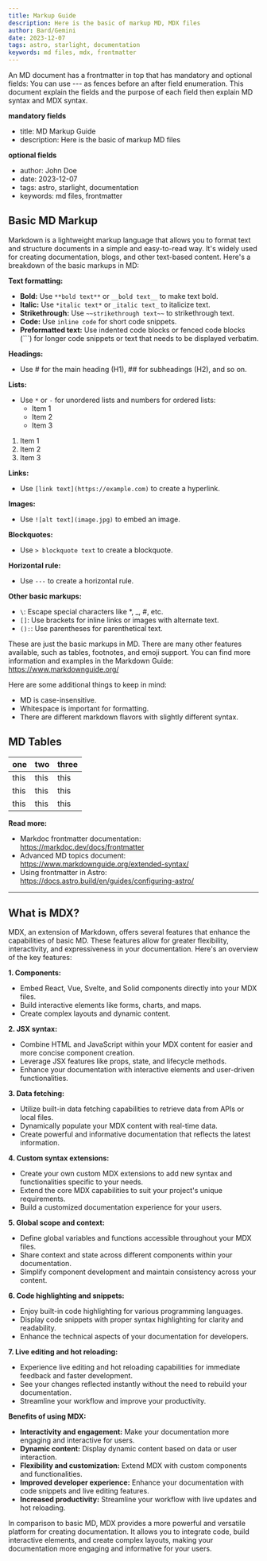 ```yaml
---
title: Markup Guide
description: Here is the basic of markup MD, MDX files
author: Bard/Gemini
date: 2023-12-07
tags: astro, starlight, documentation
keywords: md files, mdx, frontmatter
---
```


An MD document has a frontmatter in top that has mandatory and optional fields:
You can use --- as fences before an after field enumeration. This document explain the fields and the purpose of each field then explain MD syntax and MDX syntax.


**mandatory fields**

* title: MD Markup Guide
* description: Here is the basic of markup MD files

**optional fields**

* author: John Doe
* date: 2023-12-07
* tags: astro, starlight, documentation
* keywords: md files, frontmatter


## Basic MD Markup

Markdown is a lightweight markup language that allows you to format text and structure documents in a simple and easy-to-read way. It's widely used for creating documentation, blogs, and other text-based content. Here's a breakdown of the basic markups in MD:

**Text formatting:**

* **Bold:** Use `**bold text**` or `__bold text__` to make text bold.
* **Italic:** Use `*italic text*` or `_italic text_` to italicize text.
* **Strikethrough:** Use `~~strikethrough text~~` to strikethrough text.
* **Code:** Use `inline code` for short code snippets.
* **Preformatted text:** Use indented code blocks or fenced code blocks (```) for longer code snippets or text that needs to be displayed verbatim.

**Headings:**

* Use # for the main heading (H1), ## for subheadings (H2), and so on.

**Lists:**

* Use `*` or `-` for unordered lists and numbers for ordered lists:
    * Item 1
    * Item 2
    * Item 3
1. Item 1
2. Item 2
3. Item 3

**Links:**

* Use `[link text](https://example.com)` to create a hyperlink.

**Images:**

* Use `![alt text](image.jpg)` to embed an image.

**Blockquotes:**

* Use `> blockquote text` to create a blockquote.

**Horizontal rule:**

* Use `---` to create a horizontal rule.

**Other basic markups:**

* `\`: Escape special characters like *, _, #, etc.
* `[]`: Use brackets for inline links or images with alternate text.
* `():`: Use parentheses for parenthetical text.

These are just the basic markups in MD. There are many other features available, such as tables, footnotes, and emoji support. You can find more information and examples in the Markdown Guide: https://www.markdownguide.org/

Here are some additional things to keep in mind:

* MD is case-insensitive.
* Whitespace is important for formatting.
* There are different markdown flavors with slightly different syntax.

## MD Tables 

 one | two | three
-----|-----|-----------
this | this| this
this | this| this
this | this| this

**Read more:**

* Markdoc frontmatter documentation: https://markdoc.dev/docs/frontmatter
* Advanced MD topics document: https://www.markdownguide.org/extended-syntax/
* Using frontmatter in Astro: https://docs.astro.build/en/guides/configuring-astro/

<hr>

## What is MDX?

MDX, an extension of Markdown, offers several features that enhance the capabilities of basic MD. These features allow for greater flexibility, interactivity, and expressiveness in your documentation. Here's an overview of the key features:

**1. Components:**

* Embed React, Vue, Svelte, and Solid components directly into your MDX files.
* Build interactive elements like forms, charts, and maps.
* Create complex layouts and dynamic content.

**2. JSX syntax:**

* Combine HTML and JavaScript within your MDX content for easier and more concise component creation.
* Leverage JSX features like props, state, and lifecycle methods.
* Enhance your documentation with interactive elements and user-driven functionalities.

**3. Data fetching:**

* Utilize built-in data fetching capabilities to retrieve data from APIs or local files.
* Dynamically populate your MDX content with real-time data.
* Create powerful and informative documentation that reflects the latest information.

**4. Custom syntax extensions:**

* Create your own custom MDX extensions to add new syntax and functionalities specific to your needs.
* Extend the core MDX capabilities to suit your project's unique requirements.
* Build a customized documentation experience for your users.

**5. Global scope and context:**

* Define global variables and functions accessible throughout your MDX files.
* Share context and state across different components within your documentation.
* Simplify component development and maintain consistency across your content.

**6. Code highlighting and snippets:**

* Enjoy built-in code highlighting for various programming languages.
* Display code snippets with proper syntax highlighting for clarity and readability.
* Enhance the technical aspects of your documentation for developers.

**7. Live editing and hot reloading:**

* Experience live editing and hot reloading capabilities for immediate feedback and faster development.
* See your changes reflected instantly without the need to rebuild your documentation.
* Streamline your workflow and improve your productivity.

**Benefits of using MDX:**

* **Interactivity and engagement:** Make your documentation more engaging and interactive for users.
* **Dynamic content:** Display dynamic content based on data or user interaction.
* **Flexibility and customization:** Extend MDX with custom components and functionalities.
* **Improved developer experience:** Enhance your documentation with code snippets and live editing features.
* **Increased productivity:** Streamline your workflow with live updates and hot reloading.

In comparison to basic MD, MDX provides a more powerful and versatile platform for creating documentation. It allows you to integrate code, build interactive elements, and create complex layouts, making your documentation more engaging and informative for your users.

